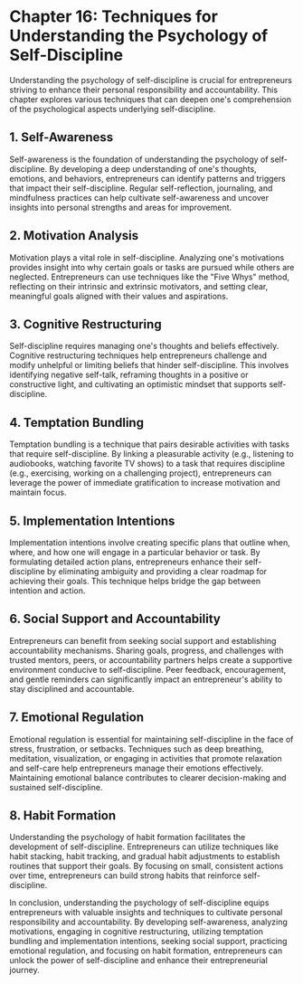 Chapter 16: Techniques for Understanding the Psychology of Self-Discipline
==========================================================================

Understanding the psychology of self-discipline is crucial for entrepreneurs striving to enhance their personal responsibility and accountability. This chapter explores various techniques that can deepen one's comprehension of the psychological aspects underlying self-discipline.

**1. Self-Awareness**
---------------------

Self-awareness is the foundation of understanding the psychology of self-discipline. By developing a deep understanding of one's thoughts, emotions, and behaviors, entrepreneurs can identify patterns and triggers that impact their self-discipline. Regular self-reflection, journaling, and mindfulness practices can help cultivate self-awareness and uncover insights into personal strengths and areas for improvement.

**2. Motivation Analysis**
--------------------------

Motivation plays a vital role in self-discipline. Analyzing one's motivations provides insight into why certain goals or tasks are pursued while others are neglected. Entrepreneurs can use techniques like the "Five Whys" method, reflecting on their intrinsic and extrinsic motivators, and setting clear, meaningful goals aligned with their values and aspirations.

**3. Cognitive Restructuring**
------------------------------

Self-discipline requires managing one's thoughts and beliefs effectively. Cognitive restructuring techniques help entrepreneurs challenge and modify unhelpful or limiting beliefs that hinder self-discipline. This involves identifying negative self-talk, reframing thoughts in a positive or constructive light, and cultivating an optimistic mindset that supports self-discipline.

**4. Temptation Bundling**
--------------------------

Temptation bundling is a technique that pairs desirable activities with tasks that require self-discipline. By linking a pleasurable activity (e.g., listening to audiobooks, watching favorite TV shows) to a task that requires discipline (e.g., exercising, working on a challenging project), entrepreneurs can leverage the power of immediate gratification to increase motivation and maintain focus.

**5. Implementation Intentions**
--------------------------------

Implementation intentions involve creating specific plans that outline when, where, and how one will engage in a particular behavior or task. By formulating detailed action plans, entrepreneurs enhance their self-discipline by eliminating ambiguity and providing a clear roadmap for achieving their goals. This technique helps bridge the gap between intention and action.

**6. Social Support and Accountability**
----------------------------------------

Entrepreneurs can benefit from seeking social support and establishing accountability mechanisms. Sharing goals, progress, and challenges with trusted mentors, peers, or accountability partners helps create a supportive environment conducive to self-discipline. Peer feedback, encouragement, and gentle reminders can significantly impact an entrepreneur's ability to stay disciplined and accountable.

**7. Emotional Regulation**
---------------------------

Emotional regulation is essential for maintaining self-discipline in the face of stress, frustration, or setbacks. Techniques such as deep breathing, meditation, visualization, or engaging in activities that promote relaxation and self-care help entrepreneurs manage their emotions effectively. Maintaining emotional balance contributes to clearer decision-making and sustained self-discipline.

**8. Habit Formation**
----------------------

Understanding the psychology of habit formation facilitates the development of self-discipline. Entrepreneurs can utilize techniques like habit stacking, habit tracking, and gradual habit adjustments to establish routines that support their goals. By focusing on small, consistent actions over time, entrepreneurs can build strong habits that reinforce self-discipline.

In conclusion, understanding the psychology of self-discipline equips entrepreneurs with valuable insights and techniques to cultivate personal responsibility and accountability. By developing self-awareness, analyzing motivations, engaging in cognitive restructuring, utilizing temptation bundling and implementation intentions, seeking social support, practicing emotional regulation, and focusing on habit formation, entrepreneurs can unlock the power of self-discipline and enhance their entrepreneurial journey.
